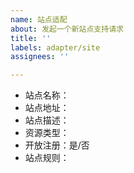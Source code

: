 ```yaml
---
name: 站点适配
about: 发起一个新站点支持请求
title: ''
labels: adapter/site
assignees: ''

---
```


<!-- 
1、在发起请求前，请先确认是否是已支持的站点；
2、如果是已支持的站点，本主题将会被视为无效并关闭；
3、如果您是开发者，请按 Wiki 文档适配并提交PR；
4、如果您是站点管理者，请在发起issue通过tg群与开发人员联系；
5、如果您是普通用户，无法发送邀请或无法提供临时账号，请不要提交，因为开发人员无法对其适配且无法保证完成考核；
6、如有多个站点需求，请分别发起；
-->

- 站点名称：
- 站点地址：
- 站点描述：
- 资源类型：
- 开放注册：是/否
- 站点规则：
